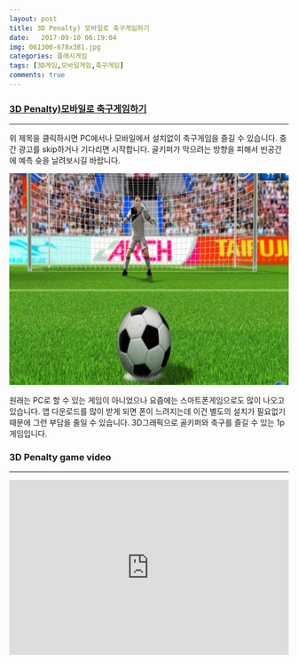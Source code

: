 ```yaml
---
layout: post
title: 3D Penalty) 모바일로 축구게임하기
date:   2017-09-10 06:19:04
img: 061300-678x381.jpg
categories: 플래시게임
tags: [3D게임,모바일게임,축구게임]
comments: true
---
```


<h3><a href="https://games.cdn.famobi.com/html5games/0/3d-penalty/v040/?fg_domain=play.famobi.com&amp;amp;fg_aid=A-GP5R0&amp;amp;fg_uid=f6e2ba91-50ba-4bae-88a8-5f1434e6fa04&amp;amp;fg_pid=2d7d572c-3908-44a3-8342-e68d9f4561b6&amp;amp;fg_beat=922" target="_blank">3D Penalty)모바일로 축구게임하기</a></h3>

<hr />

위 제목을 클릭하시면 PC에서나 모바일에서 설치없이 축구게임을 즐길 수 있습니다. 중간 광고를 skip하거나 기다리면 시작합니다. 골키퍼가 막으려는 방향을 피해서 빈공간에 예측 슛을 날려보시길 바랍니다.

<img class="alignnone size-mh-magazine-lite-content wp-image-127" src="/images/061300-678x381.jpg" alt="" width="100%" height="381" />

원래는 PC로 할 수 있는 게임이 아니었으나 요즘에는 스마트폰게임으로도 많이 나오고 있습니다. 앱 다운로드를 많이 받게 되면 폰이 느려지는데 이건 별도의 설치가 필요없기 때문에 그런 부담을 줄일 수 있습니다. 3D그래픽으로 골키퍼와 축구를 즐길 수 있는 1p게임입니다.
<h3>3D Penalty game video</h3>

<hr />

<iframe src="https://www.youtube.com/embed/7VwHqkOd1f0?rel=0" width="100%" height="315" frameborder="0" allowfullscreen="allowfullscreen"></iframe>
